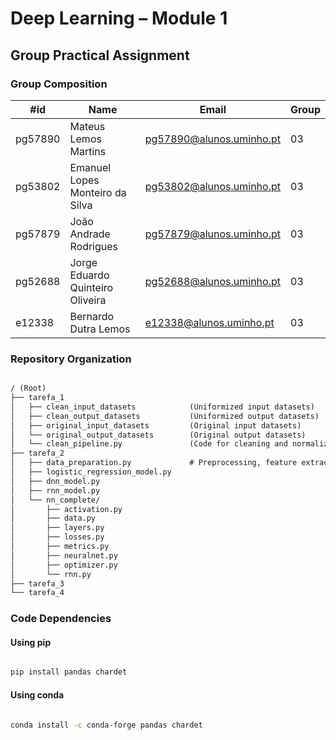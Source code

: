 # Deep Learning – Module 1

## Group Practical Assignment

### Group Composition

| #id     | Name                             | Email                    | Group |
| ------- | -------------------------------- | ------------------------ | ----- |
| pg57890 | Mateus Lemos Martins             | pg57890@alunos.uminho.pt | 03    |
| pg53802 | Emanuel Lopes Monteiro da Silva  | pg53802@alunos.uminho.pt | 03    |
| pg57879 | João Andrade Rodrigues           | pg57879@alunos.uminho.pt | 03    |
| pg52688 | Jorge Eduardo Quinteiro Oliveira | pg52688@alunos.uminho.pt | 03    |
| e12338  | Bernardo Dutra Lemos             | e12338@alunos.uminho.pt  | 03    |

### Repository Organization

```md

/ (Root)
├── tarefa_1  
│   ├── clean_input_datasets            (Uniformized input datasets)
│   ├── clean_output_datasets           (Uniformized output datasets)
│   ├── original_input_datasets         (Original input datasets)
│   └── original_output_datasets        (Original output datasets)
│   └── clean_pipeline.py               (Code for cleaning and normalizing datasets)
├── tarefa_2
│   ├── data_preparation.py             # Preprocessing, feature extraction
│   ├── logistic_regression_model.py
│   ├── dnn_model.py
│   ├── rnn_model.py
│   └── nn_complete/
│       ├── activation.py
│       ├── data.py
│       ├── layers.py
│       ├── losses.py
│       ├── metrics.py
│       ├── neuralnet.py
│       ├── optimizer.py
│       └── rnn.py
├── tarefa_3
└── tarefa_4

```

### Code Dependencies

#### Using pip

```bash

pip install pandas chardet

```

#### Using conda

```bash

conda install -c conda-forge pandas chardet

```
